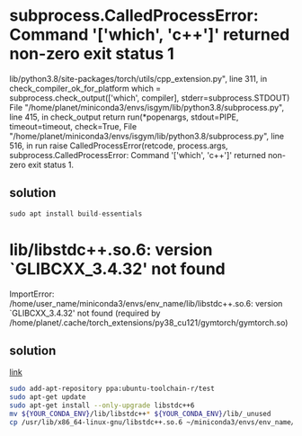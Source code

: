 # subprocess.CalledProcessError: Command '['which', 'c++']' returned non-zero exit status 1

lib/python3.8/site-packages/torch/utils/cpp_extension.py", line 311, in check_compiler_ok_for_platform
    which = subprocess.check_output(['which', compiler], stderr=subprocess.STDOUT)
  File "/home/planet/miniconda3/envs/isgym/lib/python3.8/subprocess.py", line 415, in check_output
    return run(*popenargs, stdout=PIPE, timeout=timeout, check=True,
  File "/home/planet/miniconda3/envs/isgym/lib/python3.8/subprocess.py", line 516, in run
    raise CalledProcessError(retcode, process.args,
subprocess.CalledProcessError: Command '['which', 'c++']' returned non-zero exit status 1.

## solution
```cpp
sudo apt install build-essentials
```


#  lib/libstdc++.so.6: version `GLIBCXX_3.4.32' not found
ImportError: /home/user_name/miniconda3/envs/env_name/lib/libstdc++.so.6: version `GLIBCXX_3.4.32' not found (required by /home/planet/.cache/torch_extensions/py38_cu121/gymtorch/gymtorch.so)

## solution
[link](https://stackoverflow.com/questions/76974555/glibcxx-3-4-32-not-found-error-at-runtime-gcc-13-2-0)

```bash
sudo add-apt-repository ppa:ubuntu-toolchain-r/test
sudo apt-get update
sudo apt-get install --only-upgrade libstdc++6
mv ${YOUR_CONDA_ENV}/lib/libstdc++* ${YOUR_CONDA_ENV}/lib/_unused
cp /usr/lib/x86_64-linux-gnu/libstdc++.so.6 ~/miniconda3/envs/env_name/lib/
```
